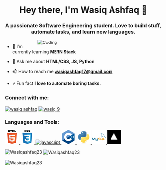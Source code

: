 <h1 align="center">Hey there, I'm Wasiq Ashfaq 👋</h1>
<h3 align="center">A passionate Software Engineering student. Love to build stuff, automate tasks, and learn new languages.</h3>
<img align="right" alt="Coding" width="400" src="https://cdn.dribbble.com/users/1162077/screenshots/3848914/programmer.gif">
<pre>
</pre>

- 🌱 I’m currently learning **MERN Stack**

- 💬 Ask me about **HTML/CSS, JS, Python**

- 📫 How to reach me **wasiqashfaq17@gmail.com**

- ⚡ Fun fact **I love to automate boring tasks.**

<h3 align="left">Connect with me:</h3>
<p align="left">
<a href="" target="blank"><img align="center" src="https://raw.githubusercontent.com/rahuldkjain/github-profile-readme-generator/master/src/images/icons/Social/linked-in-alt.svg" alt="wasiq ashfaq" height="30" width="40" /></a>
<a href="https://www.instagram.com/wasiq_9?igsh=MTRhejZmaDd0M2UyaA" target="blank"><img align="center" src="https://raw.githubusercontent.com/rahuldkjain/github-profile-readme-generator/master/src/images/icons/Social/instagram.svg" alt="wasiq_9" height="30" width="40" /></a>
</p>
<h3 align="left">Languages and Tools:</h3>
<p align="left">
<a href="https://www.w3.org/html/" target="_blank" rel="noreferrer"> 
  <img src="https://raw.githubusercontent.com/devicons/devicon/master/icons/html5/html5-original-wordmark.svg" alt="html5" width="45" height="45"/> 
</a>
<a href="https://www.w3schools.com/css/" target="_blank" rel="noreferrer"> 
  <img src="https://raw.githubusercontent.com/devicons/devicon/master/icons/css3/css3-original-wordmark.svg" alt="css3" width="45" height="45"/> 
</a>
<a href="#" target="_blank" rel="noreferrer"> 
  <img src="https://upload.wikimedia.org/wikipedia/commons/9/99/Unofficial_JavaScript_logo_2.svg" alt="javascript" width="45" height="45"/> 
</a> 
<a href="https://www.w3schools.com/cpp/" target="_blank" rel="noreferrer"> 
  <img src="https://raw.githubusercontent.com/devicons/devicon/master/icons/cplusplus/cplusplus-original.svg" alt="cplusplus" width="45" height="45"/> 
</a> 
<a href="https://www.python.org" target="_blank" rel="noreferrer"> 
  <img src="https://raw.githubusercontent.com/devicons/devicon/master/icons/python/python-original.svg" alt="python" width="45" height="45"/> 
</a>
<a href="https://www.mysql.com/" target="_blank" rel="noreferrer"> 
  <img src="https://raw.githubusercontent.com/devicons/devicon/master/icons/mysql/mysql-original-wordmark.svg" alt="mysql" width="45" height="45"/> 
</a>  
<a href="https://vercel.com/" target="_blank" rel="noreferrer">
  <img src="data:image/png;base64,iVBORw0KGgoAAAANSUhEUgAAABwAAAAcCAAAAABXZoBIAAAAZ0lEQVR4AWMYwkBICI/krCm45eQ/ftfCKbnp//9FuOTsfv3//98Fh+TB/0BwELtc8H8wiMMqeRUieRWbXPF/KCjGIvkYJvkYU27KfzjoxAi4jwjJ7/KY/keA1ahy3E2dSKCJm2FEAQAD1l2xzdeQ1AAAAABJRU5ErkJggg==" 
  alt="vercel" width="45" height="45"/>
</a>

</p>

<p><img align="left" src="https://github-readme-stats.vercel.app/api/top-langs?username=Wasiqashfaq23&show_icons=true&locale=en&layout=compact" alt="Wasiqashfaq23" /></p>

<p>&nbsp;<img align="center" src="https://github-readme-stats.vercel.app/api?username=Wasiqashfaq23&show_icons=true&locale=en" alt="Wasiqashfaq23" /></p>

<p><img align="center" src="https://github-readme-streak-stats.herokuapp.com/?user=Wasiqashfaq23&" alt="Wasiqashfaq23" /></p>

